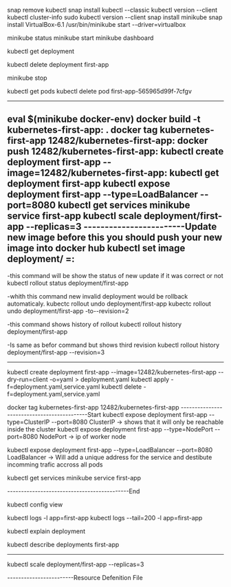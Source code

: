 snap remove kubectl
snap install kubectl --classic
kubectl version --client
kubectl cluster-info
sudo kubectl version --client
snap install minikube
snap install VirtualBox-6.1
/usr/bin/minikube start --driver=virtualbox

minikube status
minikube start
minikube dashboard

kubectl get deployment

kubectl delete deployment first-app

minikube stop

kubectl get pods
kubectl delete pod first-app-565965d99f-7cfgv

-----------------------------------
eval $(minikube docker-env)
docker build -t kubernetes-first-app:<version> . 
docker tag kubernetes-first-app 12482/kubernetes-first-app:<version>
docker push 12482/kubernetes-first-app:<version>
kubectl create deployment first-app --image=12482/kubernetes-first-app:<version>
kubectl get deployment first-app
kubectl expose deployment first-app --type=LoadBalancer --port=8080
kubectl get services
minikube service first-app
kubectl scale deployment/first-app --replicas=3
------------------------Update new image
before this you should push your new image into docker hub
kubectl set image deployment/<name of our deployment>  <Container name from browser pod list>=<image name>:<version>
-----------------------------------
-this command will be show the status of new update if it was correct or not
kubectl rollout status deployment/first-app

-whith this command new invalid deployment would be rollback automaticaly.
kubectc rollout undo deployment/first-app
kubectc rollout undo deployment/first-app -to--revision=2

-this command shows history of rollout
kubectl rollout history deployment/first-app

-Is same as befor command but shows third revision
kubectl rollout history deployment/first-app --revision=3

----------------------------------

kubectl create deployment first-app --image=12482/kubernetes-first-app --dry-run=client -o=yaml > deployment.yaml
kubectl apply -f=deployment.yaml,service.yaml
kubectl delete -f=deployment.yaml,service.yaml


docker tag kubernetes-first-app 12482/kubernetes-first-app
--------------------------------------------Start
kubectl expose deployment first-app --type=ClusterIP --port=8080
ClusterIP -> shows that it will only be reachable inside the cluster
kubectl expose deployment first-app --type=NodePort --port=8080
NodePort -> ip of worker node

kubectl expose deployment first-app --type=LoadBalancer --port=8080
LoadBalancer -> Will add a unique address for the service and destibute incomming trafic accross all pods

kubectl get services
minikube service first-app

--------------------------------------------End

kubectl config view

kubectl logs -l app=first-app
kubectl logs --tail=200 -l app=first-app

kubectl explain deployment

kubectl describe deployments first-app



------------------------------------------
kubectl scale deployment/first-app --replicas=3



------------------------Resource Defenition File






